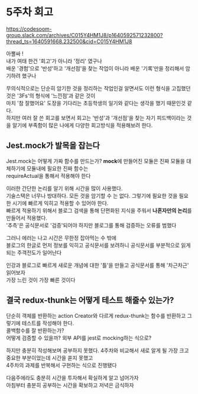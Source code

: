# 5주차 회고

https://codesoom-group.slack.com/archives/C015Y4HM1J8/p1640592571232800?thread_ts=1640591668.232500&cid=C015Y4HM1J8

아뿔싸 !  
내가 여태 한건 '회고'가 아니라 '정리' 였구나  
배운 '경험'으로 '반성'하고 '개선점'을 찾는 작업이 아니라 배운 '기록'만을 정리해서 암기하려 했구나  

무의식적으로는 단순히 암기한 것을 정리하는 작업인걸 알면서도 이런 형식을 고집했던 것은 '3Fs'의 형식에 '느낀점'과 같은 것이  
마치 '참 잘했어요' 도장을 기다리는 초등학생의 일기와 같다는 생각을 했기 때문인것 같다.  
하지만 여러 잘 쓴 회고를 보면서 회고는 '반성'과 '개선점'을 찾는 자기 피드백이라는 것을 알기에 부족함이 많은 나에게 다양한 회고방식을 적용해보려 한다.  

## Jest.mock가 발목을 잡는다

Jest.mock는 어떻게 가짜 함수를 만드는가? **mock**에 만들어진 모듈은 진짜 모듈을 대체하기에 모듈내에 필요한 진짜 함수는  
requireActual을 통해서 적용해야 한다

이러한 간단한 논리를 알기 위해 시간을 많이 사용했다.  
기술스택은 너무나 방대하다. 모든 것을 암기할 수 는 없다. 그렇기에 필요한 것을 필요한 시기에 빠르게 익히고 적용할 수 있어야 한다.  
빠르게 적용하기 위해서 블로그 검색을 통해 단편화된 지식을 주워서 **나혼자만의 논리**를 만들어서 적용했다.  
'추측'은 공식문서로 '검증'되어야 하지만 블로그를 통해 검증하는 오류를 범했다  

그러니 에러는 나고 시간은 무한정 잡아먹는 수 밖에  
블로그의 한글로 먼저 정보를 익히고 공식문서를 보려하니 공식문서를 부분적으로 읽게 되는 주객전도가 일어난다  

인강과 블로그로 빠르게 새로운 개념에 대한 '틀'을 만들고 공식문서를 통해 '차근차근' 읽어보자  
가장 느린 것이 가장 빠른 것이다  

## 결국 redux-thunk는 어떻게 테스트 해줄수 있는가?

단순히 객체를 반환하는 action Creator와 다르게 redux-thunk는 함수를 반환하고 그렇기에 테스트를 작성해야 한다.  
콜백함수를 잘 반환하는가?  
어떻게 검증할 수 있을까? 외부 API를 jest로 mocking하는 식으로?  

하지만 충분히 작성해보며 공부하지 못했다. 4주차와 비교해서 새로 알게 될 가장 크고 중요한 부분이었는데 시간을 쏟지 못했고  
4주차의 과제를 반복해서 구현하는 식으로 진행됐다  

다음주에라도 충분히 시간을 투자해서 확실하게 알고 넘어가자  
아침부터 충분히 공부하는 시간을 확보하고 저녁은 금식하자  
